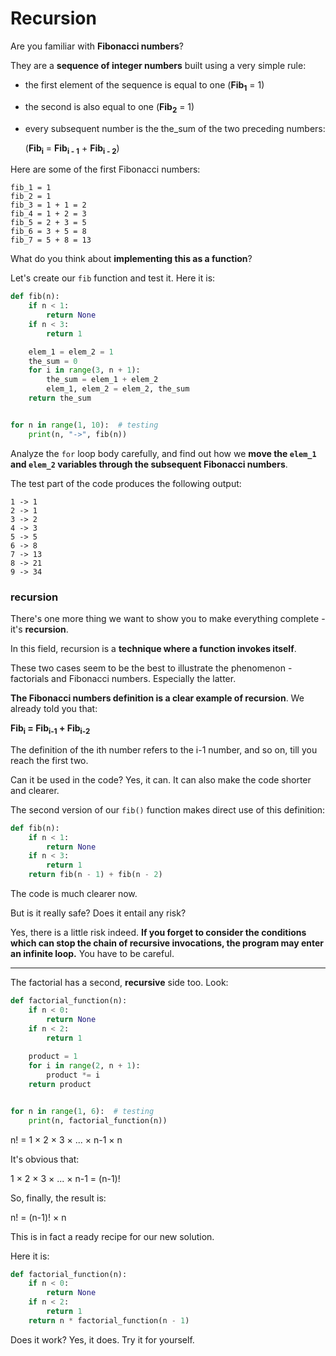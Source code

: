 # Recursion

Are you familiar with **Fibonacci numbers**?

They are a **sequence of integer numbers** built using a very simple rule:
- the first element of the sequence is equal to one (**Fib<sub>1</sub>** = 1)
- the second is also equal to one (**Fib<sub>2</sub>** = 1)
- every subsequent number is the the_sum of the two preceding numbers:
   
  (**Fib<sub>i</sub>** = **Fib<sub>i - 1</sub>** + **Fib<sub>i - 2</sub>**)
  
Here are some of the first Fibonacci numbers:
```
fib_1 = 1
fib_2 = 1
fib_3 = 1 + 1 = 2
fib_4 = 1 + 2 = 3
fib_5 = 2 + 3 = 5
fib_6 = 3 + 5 = 8
fib_7 = 5 + 8 = 13
```

What do you think about **implementing this as a function**?

Let's create our `fib` function and test it. Here it is:
```python
def fib(n):
    if n < 1:
        return None
    if n < 3:
        return 1

    elem_1 = elem_2 = 1
    the_sum = 0
    for i in range(3, n + 1):
        the_sum = elem_1 + elem_2
        elem_1, elem_2 = elem_2, the_sum
    return the_sum


for n in range(1, 10):  # testing
    print(n, "->", fib(n))
```
Analyze the `for` loop body carefully, and find out how we **move the `elem_1` and `elem_2` variables through the subsequent Fibonacci numbers**.

The test part of the code produces the following output:
```
1 -> 1
2 -> 1
3 -> 2
4 -> 3
5 -> 5
6 -> 8
7 -> 13
8 -> 21
9 -> 34
```

### recursion
There's one more thing we want to show you to make everything complete - it's **recursion**.

In this field, recursion is a **technique where a function invokes itself**.

These two cases seem to be the best to illustrate the phenomenon - factorials and Fibonacci numbers. Especially the latter.

**The Fibonacci numbers definition is a clear example of recursion**. We already told you that:

**Fib<sub>i</sub> = Fib<sub>i-1</sub> + Fib<sub>i-2</sub>**

The definition of the ith number refers to the i-1 number, and so on, till you reach the first two.

Can it be used in the code? Yes, it can. It can also make the code shorter and clearer.

The second version of our `fib()` function makes direct use of this definition:
```python
def fib(n):
    if n < 1:
        return None
    if n < 3:
        return 1
    return fib(n - 1) + fib(n - 2)
```
The code is much clearer now.

But is it really safe? Does it entail any risk?

Yes, there is a little risk indeed. **If you forget to consider the conditions which can stop the chain of recursive invocations, the program may enter an infinite loop.** You have to be careful.

***
The factorial has a second, **recursive** side too. Look:
```python
def factorial_function(n):
    if n < 0:
        return None
    if n < 2:
        return 1
    
    product = 1
    for i in range(2, n + 1):
        product *= i
    return product


for n in range(1, 6):  # testing
    print(n, factorial_function(n))
```

n! = 1 × 2 × 3 × ... × n-1 × n

It's obvious that:

1 × 2 × 3 × ... × n-1 = (n-1)!

So, finally, the result is:

n! = (n-1)! × n

This is in fact a ready recipe for our new solution.

Here it is:
```python
def factorial_function(n):
    if n < 0:
        return None
    if n < 2:
        return 1
    return n * factorial_function(n - 1)
```
Does it work? Yes, it does. Try it for yourself.